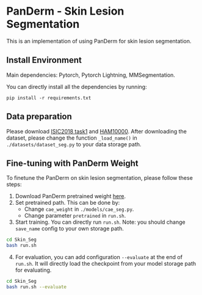 # PanDerm - Skin Lesion Segmentation

This is an implementation of using PanDerm for skin lesion segmentation. 

## Install Environment

Main dependencies: Pytorch, Pytorch Lightning, MMSegmentation. 

You can directly install all the dependencies by running: 
```
pip install -r requirements.txt
```

## Data preparation

Please download [ISIC2018 task1](https://challenge.isic-archive.com/data/#2018) and [HAM10000](https://www.kaggle.com/datasets/kmader/skin-cancer-mnist-ham10000). After downloading the dataset, please change the function `_load_name()` in `./datasets/dataset_seg.py` to your data storage path. 

## Fine-tuning with PanDerm Weight

To finetune the PanDerm on skin lesion segmentation, please follow these steps: 

1. Download PanDerm pretrained weight [here](https://drive.google.com/file/d/1XHKRk2p-dS1PFQE-xRbOM3yx47i3bXmi/view?usp=sharing). 
2. Set pretrained path. This can be done by:
    * Change `cae_weight` in `./models/cae_seg.py`. 
    * Change parameter `pretrained` in `run.sh`. 
3. Start training. You can directly run `run.sh`. Note: you should change `save_name` config to your own storage path.
```bash
cd Skin_Seg
bash run.sh
```
4. For evaluation, you can add configuration `--evaluate` at the end of `run.sh`. It will directly load the checkpoint from your model storage path for evaluating.
```bash
cd Skin_Seg
bash run.sh --evaluate
```

